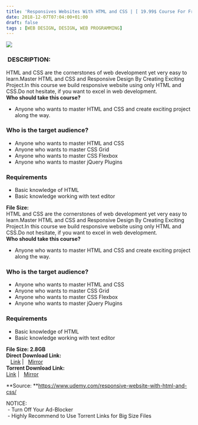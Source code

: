 ```yaml
---
title: 'Responsives Websites With HTML and CSS | [ 19.99$ Course For Free ]'
date: 2018-12-07T07:04:00+01:00
draft: false
tags : [WEB DESIGN, DESIGN, WEB PROGRAMMING]
---
```


[![](https://tutsgalaxy.com/wp-content/uploads/2018/11/Responsives-Websites-With-HTML-and-CSS.jpg)](https://tutsgalaxy.com/wp-content/uploads/2018/11/Responsives-Websites-With-HTML-and-CSS.jpg)

###  DESCRIPTION:

HTML and CSS are the cornerstones of web development yet very easy to learn.Master HTML and CSS and Responsive Design By Creating Exciting Project.In this course we build responsive website using only HTML and CSS.Do not hesitate, if you want to excel in web development.  
**Who should take this course?**  

*   Anyone who wants to master HTML and CSS and create exciting project along the way.

### Who is the target audience?

*   Anyone who wants to master HTML and CSS
*   Anyone who wants to master CSS Grid
*   Anyone who wants to master CSS Flexbox
*   Anyone who wants to master jQuery Plugins

### Requirements

*   Basic knowledge of HTML
*   Basic knowledge working with text editor

**File Size:**  
HTML and CSS are the cornerstones of web development yet very easy to learn.Master HTML and CSS and Responsive Design By Creating Exciting Project.In this course we build responsive website using only HTML and CSS.Do not hesitate, if you want to excel in web development.  
**Who should take this course?**  

*   Anyone who wants to master HTML and CSS and create exciting project along the way.

### Who is the target audience?

*   Anyone who wants to master HTML and CSS
*   Anyone who wants to master CSS Grid
*   Anyone who wants to master CSS Flexbox
*   Anyone who wants to master jQuery Plugins

### Requirements

*   Basic knowledge of HTML
*   Basic knowledge working with text editor

**File Size: 2.8GB**  
**Direct Download Link:**  
   [Link](http://turboagram.com/18521555/responsives-websites-link1) |   [Mirror](http://turboagram.com/18521555/responsives-websites-link2)  
**Torrent Download Link:**  
 [Link](http://turboagram.com/18521555/responsives-websites-torrent1) |   [Mirror](http://turboagram.com/18521555/responsives-websites-torrent2)  
  
  
**Source: **https://www.udemy.com/responsive-website-with-html-and-css/  
  
NOTICE:  
 - Turn Off Your Ad-Blocker  
 - Highly Recommend to Use Torrent Links for Big Size Files